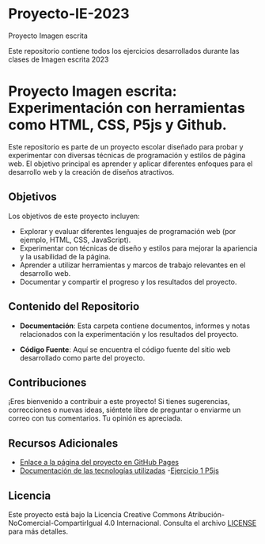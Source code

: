 # Proyecto-IE-2023
 Proyecto Imagen escrita

 Este repositorio contiene todos los ejercicios desarrollados durante las clases de Imagen escrita 2023

# Proyecto Imagen escrita: Experimentación con  herramientas como HTML, CSS, P5js y Github.

Este repositorio es parte de un proyecto escolar diseñado para probar y experimentar con diversas técnicas de programación y estilos de página web. El objetivo principal es aprender y aplicar diferentes enfoques para el desarrollo web y la creación de diseños atractivos.

## Objetivos

Los objetivos de este proyecto incluyen:

- Explorar y evaluar diferentes lenguajes de programación web (por ejemplo, HTML, CSS, JavaScript).
- Experimentar con técnicas de diseño y estilos para mejorar la apariencia y la usabilidad de la página.
- Aprender a utilizar herramientas y marcos de trabajo relevantes en el desarrollo web.
- Documentar y compartir el progreso y los resultados del proyecto.

## Contenido del Repositorio

- **Documentación**: Esta carpeta contiene documentos, informes y notas relacionados con la experimentación y los resultados del proyecto.

- **Código Fuente**: Aquí se encuentra el código fuente del sitio web desarrollado como parte del proyecto.

## Contribuciones

¡Eres bienvenido a contribuir a este proyecto! Si tienes sugerencias, correcciones o nuevas ideas, siéntete libre de preguntar o enviarme un correo con tus comentarios. Tu opinión es apreciada.

## Recursos Adicionales

- [Enlace a la página del proyecto en GitHub Pages](https://VGVarq.github.io/Proyecto-IE-2023)
- [Documentación de las tecnologías utilizadas](https://editor.p5js.org)
-[Ejercicio 1 P5js](https://editor.p5js.org/VGVarq/sketches/XlqSD1ofy)


## Licencia

Este proyecto está bajo la Licencia Creative Commons Atribución-NoComercial-CompartirIgual 4.0 Internacional. Consulta el archivo [LICENSE](LICENSE) para más detalles.
